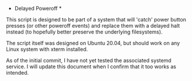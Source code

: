 * Delayed Poweroff *

This script is designed to be part of a system that will 'catch' power button presses (or other poweroff events) and replace them with a delayed halt instead (to hopefully better preserve the underlying filesystems).

The script itself was designed on Ubuntu 20.04, but should work on any Linux system with xterm installed.

As of the initial commit, I have not yet tested the associated systemd service. I will update this document when I confirm that it too works as intended.